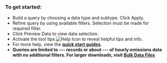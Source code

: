 ### To get started:

- Build a query by choosing a data type and subtype. Click Apply.
- Refine query by using available filters. Selection must be made for required filter.
- Click Preview Data to view data selection.
- Activate the tool tips ![Help Icon](https://api.epa.gov/easey/dev/content-mgmt/images/epa-help.png) to reveal helpful tips and info.
- For more help, view the **[quick start guides](https://api.epa.gov/easey/dev/content-mgmt/campd/documents/CustomDataDownload-QuickStartGuide.pdf "Link")**.
- <strong>Queries are limited to --- records or about --- of hourly emissions data with no additional filters. For larger downloads, visit **[Bulk Data Files](https://campd-dev.app.cloud.gov/data/bulk-data-files "Link")**</strong>
